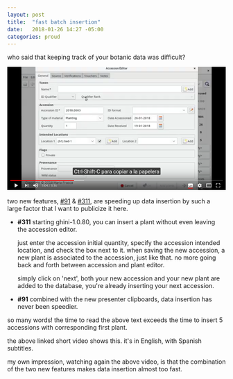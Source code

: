 ```yaml
---
layout: post
title:  "fast batch insertion"
date:   2018-01-26 14:27 -05:00
categories: proud
---
```


who said that keeping track of your botanic data was difficult?

[![batch-insertion.png](/images/batch-insertion.png)](https://www.youtube.com/watch?v=Bo4n7qX8v7c)

two new features, [#91](https://github.com/Ghini/ghini.desktop/issues/91) & [#311](https://github.com/Ghini/ghini.desktop/issues/311), are speeding up data insertion by such a large factor that I want to publicize it here.

* **#311** starting ghini-1.0.80, you can insert a plant without even leaving the accession editor.

  just enter the accession initial quantity, specify the accession intended
  location, and check the box next to it.  when saving the new accession, a
  new plant is associated to the accession, just like that.  no more going
  back and forth between accession and plant editor.

  simply click on 'next', both your new accession and your new plant are
  added to the database, you're already inserting your next accession.

* **#91** combined with the new presenter clipboards, data insertion has never
  been speedier.

so many words! the time to read the above text exceeds the time to insert 5 accessions with corresponding first plant.

the above linked short video shows this.  it's in English, with Spanish
subtitles.

my own impression, watching again the above video, is that the combination
of the two new features makes data insertion almost too fast.
